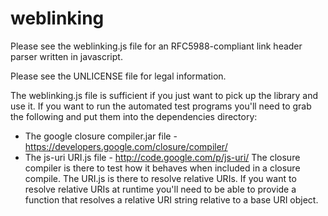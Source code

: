 weblinking
==========
Please see the weblinking.js file for an RFC5988-compliant link header parser written in javascript.

Please see the UNLICENSE file for legal information.

The weblinking.js file is sufficient if you just want to pick up the library and use it. If you want to run the automated test programs you'll need to grab the following and put them into the dependencies directory:
* The google closure compiler.jar file - https://developers.google.com/closure/compiler/
* The js-uri URI.js file - http://code.google.com/p/js-uri/
The closure compiler is there to test how it behaves when included in a closure compile. The URI.js is there to resolve relative URIs. If you want to resolve relative URIs at runtime you'll need to be able to provide a function that resolves a relative URI string relative to a base URI object.

